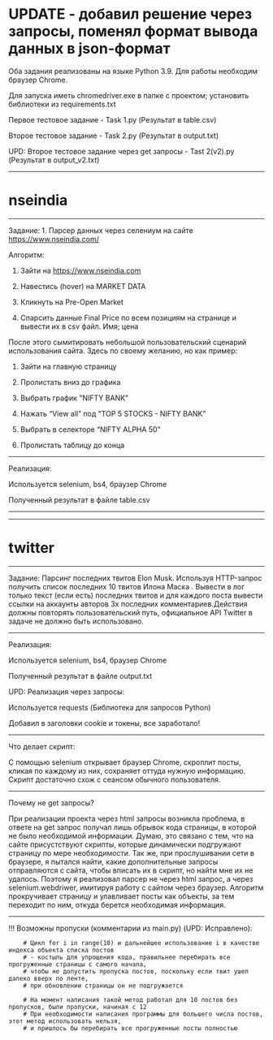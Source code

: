 # UPDATE - добавил решение через запросы, поменял формат вывода данных в json-формат

Оба задания реализованы на языке Python 3.9. Для работы необходим браузер Chrome.

Для запуска иметь chromedriver.exe в папке с проектом; установить библиотеки из requirements.txt

Первое тестовое задание - Task 1.py (Результат в table.csv)

Второе тестовое задание - Task 2.py (Результат в output.txt)

UPD: Второе тестовое задание через get запросы - Tast 2(v2).py (Результат в output_v2.txt)

-------------------------------------------

# nseindia

-------------------------------------------

Задание: 1. Парсер данных через селениум на сайте https://www.nseindia.com/

Алгоритм:

1. Зайти на https://www.nseindia.com

2. Навестись (hover) на MARKET DATA

3. Кликнуть на Pre-Open Market

4. Спарсить данные Final Price по всем позициям на странице и вывести их в csv файл. Имя; цена

После этого сымитировать небольшой пользовательский сценарий использования сайта. Здесь по своему желанию, но как пример:

1. Зайти на главную страницу

2. Пролистать вниз до графика

3. Выбрать график "NIFTY BANK"

4. Нажать “View all” под "TOP 5 STOCKS - NIFTY BANK"

5. Выбрать в селекторе “NIFTY ALPHA 50”

6. Пролистать таблицу до конца

-------------------------------------------

Реализация: 

Используется selenium, bs4, браузер Chrome

Полученный результат в файле table.csv

-------------------------------------------

-------------------------------------------

# twitter

-------------------------------------------

Задание: Парсинг последних твитов Elon Musk.
Используя HTTP-запрос получить список последних 10 твитов Илона Маска .
Вывести в лог только текст (если есть) последних твитов и для каждого поста вывести ссылки на аккаунты авторов 3х последних комментариев.Действия должны повторять пользовательский путь, официальное API Twitter в задаче не должно быть использовано.

-------------------------------------------

Реализация:

Используется selenium, bs4, браузер Chrome

Полученный результат в файле output.txt

UPD: Реализация через запросы:

Используется requests (Библиотека для запросов Python)

Добавил в заголовки cookie и токены, все заработало!

-------------------------------------------

Что делает скрипт:

   С помощью selenium открывает браузер Chrome, скроллит посты, кликая по каждому из них, сохраняет оттуда нужную информацию. Скрипт достаточно схож с сеансом обычного пользователя.
   
-------------------------------------------

Почему не get запросы?

   При реализации проекта через html запросы возникла проблема, в ответе на get запрос получал лишь обрывок кода страницы, в которой не было необходимой информации.
Думаю, это связано с тем, что на сайте присустствуют скрипты, которые динамически подгружают страницу по мере необходимости.
Так же, при прослушивании сети в браузере, я пытался найти, какие дополнительные запросы отправляются с сайта, чтобы вписать их в скрипт, но найти мне их не удалось.
Поэтому я реализовал парсер не через html запрос, а через selenium.webdriwer, имитируя работу с сайтом через браузер.
Алгоритм прокручивает страницу и улавливает посты как объекты, за тем переходит по ним, откуда берется необходимая информация.

--------------------------------------------

!!! Возможны пропуски (комментарии из main.py) (UPD: Исправлено):

        # Цикл for i in range(10) и дальнейшее использование i в качестве индекса объекта списка постов
        # - костыль для упрощения кода, правильнее перебирать все прогруженные страницы с самого начала,
        # чтобы не допустить пропуска постов, поскольку если твит ушел далеко вверх по ленте,
        # при обновлении страницы он не подгружается

        # На момент написания такой метод работал для 10 постов без пропусков, были пропуски, начиная с 12
        # При необходимости написания программы для большего числа постов, этот метод использовать нельзя,
        # и пришлось бы перебирать все прогруженные посты полностью
